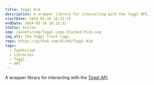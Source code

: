 ```yaml
---
title: Toggl Aid
description: A wrapper library for interacting with the Toggl API.
startDate: 2024-05-20 16:12:31
endDate: 2024-05-20 16:12:31
status: Active
img: /assets/img/Toggl-Logo-Stacked-Pink.svg
img_alt: The Toggl Track logo.
repo: https://github.com/4lch4/Toggl-Aid
tags:
  - TypeScript
  - Libraries
  - Toggl
  - API
---
```


A wrapper library for interacting with the [Toggl API][0].

[0]: https://engineering.toggl.com/docs
